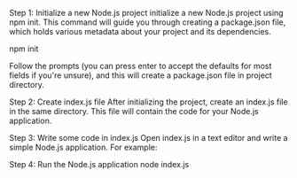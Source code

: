 Step 1: Initialize a new Node.js project
initialize a new Node.js project using npm init. This command will guide you through creating a package.json file, which holds various metadata about your project and its dependencies.

npm init

Follow the prompts (you can press enter to accept the defaults for most fields if you're unsure), and this will create a package.json file in project directory.

Step 2: Create index.js file
After initializing the project, create an index.js file in the same directory. This file will contain the code for your Node.js application.

Step 3: Write some code in index.js
Open index.js in a text editor and write a simple Node.js application. For example:

Step 4: Run the Node.js application
node index.js
